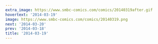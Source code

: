 ```yaml
---
extra_image: https://www.smbc-comics.com/comics/20140319after.gif
hovertext: '2014-03-19'
image: https://www.smbc-comics.com/comics/20140319.png
next: '2014-03-20'
prev: '2014-03-18'
title: '2014-03-19'
---
```

